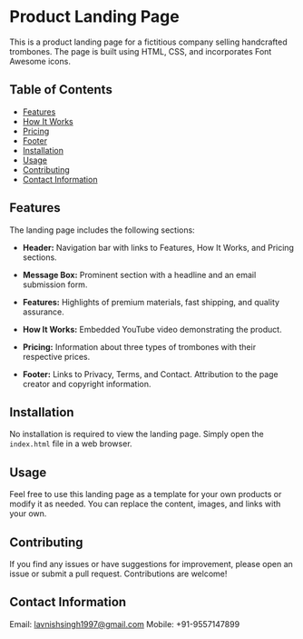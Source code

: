 # Product Landing Page

This is a product landing page for a fictitious company selling handcrafted trombones. The page is built using HTML, CSS, and incorporates Font Awesome icons.

## Table of Contents

- [Features](#features)
- [How It Works](#how-it-works)
- [Pricing](#pricing)
- [Footer](#footer)
- [Installation](#installation)
- [Usage](#usage)
- [Contributing](#contributing)
- [Contact Information](#contact-information)



## Features

The landing page includes the following sections:

- **Header:** Navigation bar with links to Features, How It Works, and Pricing sections.

- **Message Box:** Prominent section with a headline and an email submission form.

- **Features:** Highlights of premium materials, fast shipping, and quality assurance.

- **How It Works:** Embedded YouTube video demonstrating the product.

- **Pricing:** Information about three types of trombones with their respective prices.

- **Footer:** Links to Privacy, Terms, and Contact. Attribution to the page creator and copyright information.

## Installation

No installation is required to view the landing page. Simply open the `index.html` file in a web browser.

## Usage

Feel free to use this landing page as a template for your own products or modify it as needed. You can replace the content, images, and links with your own.

## Contributing

If you find any issues or have suggestions for improvement, please open an issue or submit a pull request. Contributions are welcome!

## Contact Information

Email: lavnishsingh1997@gmail.com
Mobile: +91-9557147899
